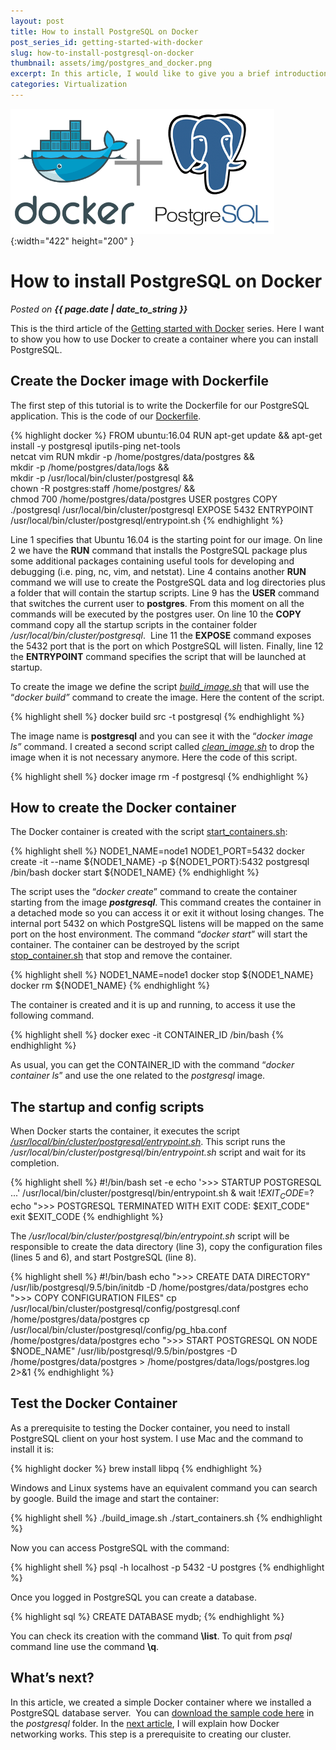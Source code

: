 ```yaml
---
layout: post
title: How to install PostgreSQL on Docker
post_series_id: getting-started-with-docker
slug: how-to-install-postgresql-on-docker
thumbnail: assets/img/postgres_and_docker.png
excerpt: In this article, I would like to give you a brief introduction to Kubernetes and how to deploy applications on it.
categories: Virtualization
---
```


![How to install PostgreSQL on Docker](assets/img/postgres_and_docker.png){:width="422" height="200" }

# How to install PostgreSQL on Docker
_Posted on **{{ page.date | date_to_string }}**_

This is the third article of the [Getting started with Docker](getting-started-with-docker) series. Here I want to show you how to use Docker to create a container where you can install PostgreSQL.

## Create the Docker image with Dockerfile

The first step of this tutorial is to write the Dockerfile for our PostgreSQL application. This is the code of our [Dockerfile](https://github.com/sasadangelo/docker-tutorials/blob/master/postgresql/src/Dockerfile).

{% highlight docker %}
FROM ubuntu:16.04
RUN apt-get update && apt-get install -y postgresql iputils-ping net-tools \
    netcat vim
RUN mkdir -p /home/postgres/data/postgres && \
    mkdir -p /home/postgres/data/logs && \
    mkdir -p /usr/local/bin/cluster/postgresql && \
    chown -R postgres:staff /home/postgres/ && \
    chmod 700 /home/postgres/data/postgres
USER postgres
COPY ./postgresql /usr/local/bin/cluster/postgresql
EXPOSE 5432
ENTRYPOINT /usr/local/bin/cluster/postgresql/entrypoint.sh
{% endhighlight %}

Line 1 specifies that Ubuntu 16.04 is the starting point for our image. On line 2 we have the **RUN** command that installs the PostgreSQL package plus some additional packages containing useful tools for developing and debugging (i.e. ping, nc, vim, and netstat). Line 4 contains another **RUN** command we will use to create the PostgreSQL data and log directories plus a folder that will contain the startup scripts. Line 9 has the **USER** command that switches the current user to **postgres**. From this moment on all the commands will be executed by the postgres user. On line 10 the **COPY** command copy all the startup scripts in the container folder _/usr/local/bin/cluster/postgresql_.  Line 11 the **EXPOSE** command exposes the 5432 port that is the port on which PostgreSQL will listen. Finally, line 12 the **ENTRYPOINT** command specifies the script that will be launched at startup.

To create the image we define the script [_build\_image.sh_](https://github.com/sasadangelo/docker-tutorials/blob/master/postgresql/build_image.sh) that will use the “_docker build”_ command to create the image. Here the content of the script.

{% highlight shell %}
docker build src -t postgresql
{% endhighlight %}

The image name is **postgresql** and you can see it with the “_docker image ls”_ command. I created a second script called [_clean\_image.sh_](https://github.com/sasadangelo/docker-tutorials/blob/master/postgresql/clean_image.sh) to drop the image when it is not necessary anymore. Here the code of this script.

{% highlight shell %}
docker image rm -f postgresql
{% endhighlight %}

## How to create the Docker container

The Docker container is created with the script [start\_containers.sh](https://github.com/sasadangelo/docker-tutorials/blob/master/postgresql/start_containers.sh):

{% highlight shell %}
NODE1_NAME=node1
NODE1_PORT=5432
docker create -it --name ${NODE1_NAME} -p ${NODE1_PORT}:5432 postgresql /bin/bash
docker start ${NODE1_NAME}
{% endhighlight %}

The script uses the “_docker create_” command to create the container starting from the image **_postgresql_**. This command creates the container in a detached mode so you can access it or exit it without losing changes. The internal port 5432 on which PostgreSQL listens will be mapped on the same port on the host environment. The command “_docker start_” will start the container. The container can be destroyed by the script [stop\_container.sh](https://github.com/sasadangelo/docker-tutorials/blob/master/postgresql/stop_containers.sh) that stop and remove the container.

{% highlight shell %}
NODE1_NAME=node1
docker stop ${NODE1_NAME}
docker rm ${NODE1_NAME}
{% endhighlight %}

The container is created and it is up and running, to access it use the following command.

{% highlight shell %}
docker exec -it CONTAINER_ID /bin/bash
{% endhighlight %}

As usual, you can get the CONTAINER\_ID with the command “_docker container ls_” and use the one related to the _postgresql_ image.

## The startup and config scripts

When Docker starts the container, it executes the script [_/usr/local/bin/cluster/postgresql/entrypoint.sh_](https://github.com/sasadangelo/docker-tutorials/blob/master/postgresql/src/postgresql/entrypoint.sh). This script runs the _/usr/local/bin/cluster/postgresql/bin/entrypoint.sh_ script and wait for its completion.

{% highlight shell %}
#!/bin/bash
set -e
echo '>>> STARTUP POSTGRESQL ...'
/usr/local/bin/cluster/postgresql/bin/entrypoint.sh & wait ${!}
EXIT_CODE=$?
echo ">>> POSTGRESQL TERMINATED WITH EXIT CODE: $EXIT_CODE"
exit $EXIT_CODE
{% endhighlight %}

The _/usr/local/bin/cluster/postgresql/bin/entrypoint.sh_ script will be responsible to create the data directory (line 3), copy the configuration files (lines 5 and 6), and start PostgreSQL (line 8).

{% highlight shell %}
#!/bin/bash
echo ">>> CREATE DATA DIRECTORY"
/usr/lib/postgresql/9.5/bin/initdb -D /home/postgres/data/postgres
echo ">>> COPY CONFIGURATION FILES"
cp /usr/local/bin/cluster/postgresql/config/postgresql.conf /home/postgres/data/postgres
cp /usr/local/bin/cluster/postgresql/config/pg_hba.conf /home/postgres/data/postgres
echo ">>> START POSTGRESQL ON NODE $NODE_NAME"
/usr/lib/postgresql/9.5/bin/postgres -D /home/postgres/data/postgres > /home/postgres/data/logs/postgres.log 2>&1
{% endhighlight %}

## Test the Docker Container

As a prerequisite to testing the Docker container, you need to install PostgreSQL client on your host system. I use Mac and the command to install it is:

{% highlight docker %}
brew install libpq
{% endhighlight %}

Windows and Linux systems have an equivalent command you can search by google. Build the image and start the container:

{% highlight shell %}
./build_image.sh
./start_containers.sh
{% endhighlight %}

Now you can access PostgreSQL with the command:

{% highlight shell %}
psql -h localhost -p 5432 -U postgres
{% endhighlight %}

Once you logged in PostgreSQL you can create a database.

{% highlight sql %}
CREATE DATABASE mydb;
{% endhighlight %}

You can check its creation with the command **\\list**. To quit from _psql_ command line use the command **\\q**.

## What’s next?

In this article, we created a simple Docker container where we installed a PostgreSQL database server.  You can [download the sample code here](https://github.com/sasadangelo/docker-tutorials) in the _postgresql_ folder. In the [next article](how-docker-networking-works), I will explain how Docker networking works. This step is a prerequisite to creating our cluster.